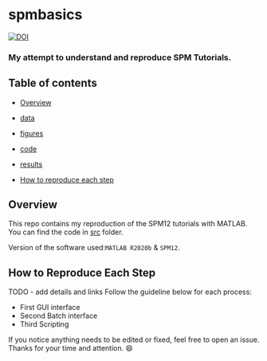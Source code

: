 # spmbasics


[![DOI](https://zenodo.org/badge/784344321.svg)](https://zenodo.org/doi/10.5281/zenodo.10953222)
### My attempt to understand and reproduce SPM Tutorials.

<Project description>
  
## Table of contents

   * [Overview](#Overview)

   * [data](https://github.com/mselimata/spmbasics/tree/main/data#readme)
   * [figures](https://github.com/mselimata/spmbasics/blob/main/figures/README.md)

   *  [code](https://github.com/mselimata/spmbasics/tree/main/src)

   * [results](https://github.com/mselimata/spmbasics/blob/main/results/README.md)

   * [How to reproduce each step](#How-to-reproduce-each-step)

## Overview

This repo contains my reproduction of the SPM12 tutorials with MATLAB. 
You can find the code in [src](https://github.com/mselimata/spmbasics/tree/main/src) folder.


Version of the software used:```MATLAB R2020b``` & ```SPM12```.


 
 ## How to Reproduce Each Step
 TODO - add details and links
Follow the guideline below for each process:
 *   First GUI interface
 *   Second Batch interface
 *   Third Scripting 

If you notice anything needs to be edited or fixed, feel free to open an issue. 
Thanks for your time and attention. :smile: 
